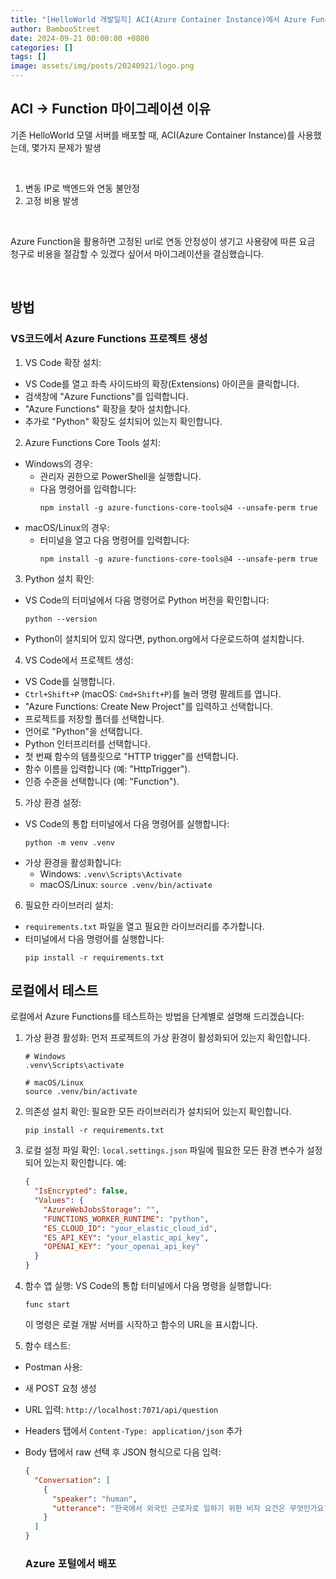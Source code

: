 ```yaml
---
title: "[HelloWorld 개발일지] ACI(Azure Container Instance)에서 Azure Function으로 마이그레이션"
author: BambooStreet
date: 2024-09-21 00:00:00 +0800
categories: []
tags: []
image: assets/img/posts/20240921/logo.png
---
```



## ACI -> Function 마이그레이션 이유

기존 HelloWorld 모델 서버를 배포할 때, ACI(Azure Container Instance)를 사용했는데, 몇가지 문제가 발생

<br>

1. 변동 IP로 백엔드와 연동 불안정
2. 고정 비용 발생

<br>

Azure Function을 활용하면 고정된 url로 연동 안정성이 생기고 사용량에 따른 요금 청구로 비용을 절감할 수 있겠다 싶어서 마이그레이션을 결심했습니다.


<br>

## 방법

### VS코드에서 Azure Functions 프로젝트 생성

1. VS Code 확장 설치:
- VS Code를 열고 좌측 사이드바의 확장(Extensions) 아이콘을 클릭합니다.
- 검색창에 "Azure Functions"를 입력합니다.
- "Azure Functions" 확장을 찾아 설치합니다.
- 추가로 "Python" 확장도 설치되어 있는지 확인합니다.

2. Azure Functions Core Tools 설치:
- Windows의 경우:
  - 관리자 권한으로 PowerShell을 실행합니다.
  - 다음 명령어를 입력합니다:
    ```
    npm install -g azure-functions-core-tools@4 --unsafe-perm true
    ```
- macOS/Linux의 경우:
  - 터미널을 열고 다음 명령어를 입력합니다:
    ```
    npm install -g azure-functions-core-tools@4 --unsafe-perm true
    ```

3. Python 설치 확인:
- VS Code의 터미널에서 다음 명령어로 Python 버전을 확인합니다:
  ```
  python --version
  ```
- Python이 설치되어 있지 않다면, python.org에서 다운로드하여 설치합니다.

4. VS Code에서 프로젝트 생성:
- VS Code를 실행합니다.
- `Ctrl+Shift+P` (macOS: `Cmd+Shift+P`)를 눌러 명령 팔레트를 엽니다.
- "Azure Functions: Create New Project"를 입력하고 선택합니다.
- 프로젝트를 저장할 폴더를 선택합니다.
- 언어로 "Python"을 선택합니다.
- Python 인터프리터를 선택합니다.
- 첫 번째 함수의 템플릿으로 "HTTP trigger"를 선택합니다.
- 함수 이름을 입력합니다 (예: "HttpTrigger").
- 인증 수준을 선택합니다 (예: "Function").

5. 가상 환경 설정:
- VS Code의 통합 터미널에서 다음 명령어를 실행합니다:
  ```
  python -m venv .venv
  ```
- 가상 환경을 활성화합니다:
  - Windows: `.venv\Scripts\Activate`
  - macOS/Linux: `source .venv/bin/activate`

6. 필요한 라이브러리 설치:
- `requirements.txt` 파일을 열고 필요한 라이브러리를 추가합니다.
- 터미널에서 다음 명령어를 실행합니다:
  ```
  pip install -r requirements.txt
  ```



## 로컬에서 테스트

로컬에서 Azure Functions를 테스트하는 방법을 단계별로 설명해 드리겠습니다:

1. 가상 환경 활성화:
   먼저 프로젝트의 가상 환경이 활성화되어 있는지 확인합니다.
   ```
   # Windows
   .venv\Scripts\activate
   
   # macOS/Linux
   source .venv/bin/activate
   ```

2. 의존성 설치 확인:
   필요한 모든 라이브러리가 설치되어 있는지 확인합니다.
   ```
   pip install -r requirements.txt
   ```

3. 로컬 설정 파일 확인:
   `local.settings.json` 파일에 필요한 모든 환경 변수가 설정되어 있는지 확인합니다. 예:
   ```json
   {
     "IsEncrypted": false,
     "Values": {
       "AzureWebJobsStorage": "",
       "FUNCTIONS_WORKER_RUNTIME": "python",
       "ES_CLOUD_ID": "your_elastic_cloud_id",
       "ES_API_KEY": "your_elastic_api_key",
       "OPENAI_KEY": "your_openai_api_key"
     }
   }
   ```

4. 함수 앱 실행:
   VS Code의 통합 터미널에서 다음 명령을 실행합니다:

   ```
   func start
   ```

   이 명령은 로컬 개발 서버를 시작하고 함수의 URL을 표시합니다.

5. 함수 테스트:   
- Postman 사용:
- 새 POST 요청 생성
- URL 입력: `http://localhost:7071/api/question`
- Headers 탭에서 `Content-Type: application/json` 추가
- Body 탭에서 raw 선택 후 JSON 형식으로 다음 입력:
  ```json
  {
    "Conversation": [
      {
        "speaker": "human",
        "utterance": "한국에서 외국인 근로자로 일하기 위한 비자 요건은 무엇인가요?"
      }
    ]
  }
  ```


  ### Azure 포털에서 배포
  